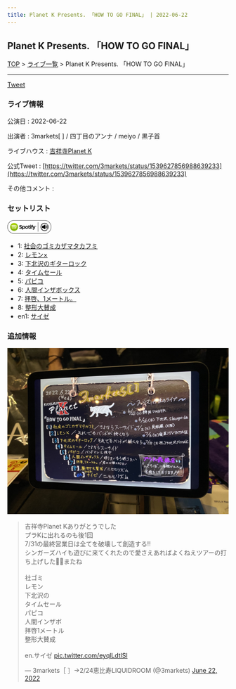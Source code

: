 ```yaml
---
title: Planet K Presents. 「HOW TO GO FINAL」 | 2022-06-22
---
```

## Planet K Presents. 「HOW TO GO FINAL」

[TOP](/setlist/) > [ライブ一覧](lives.html) > Planet K Presents. 「HOW TO GO FINAL」

___

<a href="https://twitter.com/share?ref_src=twsrc%5Etfw" data-text="3markets[ ]セットリスト > Planet K Presents. 「HOW TO GO FINAL」" class="twitter-share-button" data-via="3markets" data-hashtags="3markets" data-related="3markets" data-show-count="false">Tweet</a>

### ライブ情報

公演日
:    2022-06-22

出演者
:    3markets[ ] / 四丁目のアンナ / meiyo / 黒子首

ライブハウス
:    [吉祥寺Planet K](livehouse003.html)

公式Tweet
:    [https://twitter.com/3markets/status/1539627856988639233](https://twitter.com/3markets/status/1539627856988639233)

その他コメント
:    

### セットリスト


[![play with spotify](images/spotify-icon.png)](https://open.spotify.com/playlist/2tI1EnjN1VV1LlQhqWRJg0)



*  1: [社会のゴミカザマタカフミ](song002.html)
*  2: [レモン×](song003.html)
*  3: [下北沢のギターロック](song015.html)
*  4: [タイムセール](song007.html)
*  5: [パピコ](song036.html)
*  6: [人間インザボックス](song016.html)
*  7: [拝啓、1メートル。](song010.html)
*  8: [整形大賛成](song005.html)
*  en1: [サイゼ](song004.html)


### 追加情報

[![セトリ画像](images/020.jpg)](images/020.jpg)


<blockquote class="twitter-tweet"><p lang="ja" dir="ltr">吉祥寺Planet Kありがとうでした<br>プラKに出れるのも後1回<br>7/31の最終営業日は全てを破壊して創造する‼️<br>シンガーズハイも遊びに来てくれたので愛さえあればよくねえツアーの打ち上げした🗿🗿またね<br><br>社ゴミ<br>レモン<br>下北沢の<br>タイムセール<br>パピコ<br>人間インザボ<br>拝啓1メートル<br>整形大賛成<br><br>en.サイゼ <a href="https://t.co/eyqlLdtlSl">pic.twitter.com/eyqlLdtlSl</a></p>&mdash; 3markets［ ］→2/24恵比寿LIQUIDROOM (@3markets) <a href="https://twitter.com/3markets/status/1539627856988639233?ref_src=twsrc%5Etfw">June 22, 2022</a></blockquote>
<script async src="https://platform.twitter.com/widgets.js" charset="utf-8"></script>




<script async src="https://platform.twitter.com/widgets.js" charset="utf-8"></script>